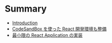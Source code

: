 # Summary

* [Introduction](README.md)
* [CodeSandBox を使った React 開発環境も整備](codesandbox-3092-shi-3063-305f-kai-fa-huan-jing-3082-zheng-bei.md)
* [最小限の React Application の実装](zui-xiao-xian-306e-react.md)

